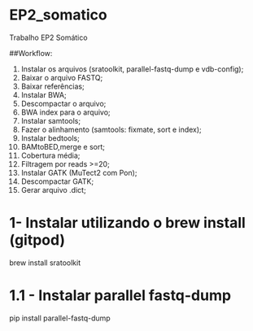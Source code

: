 # EP2_somatico
Trabalho EP2 Somático

##Workflow:
1. Instalar os arquivos (sratoolkit, parallel-fastq-dump e vdb-config);
2. Baixar o arquivo FASTQ;
3. Baixar referências;
4. Instalar BWA;
5. Descompactar o arquivo;
6. BWA index para o arquivo;
7. Instalar samtools;
8. Fazer o alinhamento (samtools: fixmate, sort e index);
9. Instalar bedtools;
10. BAMtoBED,merge e sort;
11. Cobertura média;
12. Filtragem por reads >=20;
13. Instalar GATK (MuTect2 com Pon);
14. Descompactar GATK;
15. Gerar arquivo .dict;

# 1- Instalar utilizando o brew install (gitpod)
brew install sratoolkit

# 1.1 - Instalar parallel fastq-dump
pip install parallel-fastq-dump


